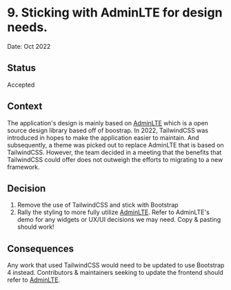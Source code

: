 # 9. Sticking with AdminLTE for design needs.

Date: Oct 2022

## Status

Accepted

## Context

The application's design is mainly based on [AdminLTE](https://adminlte.io/) which is a open source design library based off of boostrap. In 2022, TailwindCSS 
was introduced in hopes to make the application easier to maintain. And subsequently, a theme was picked out to replace AdminLTE that is based on TailwindCSS.
However, the team decided in a meeting that the benefits that TailwindCSS could offer does not outweigh the efforts to migrating to a new framework. 

## Decision

1. Remove the use of TailwindCSS and stick with Bootstrap
2. Rally the styling to more fully utilize [AdminLTE](https://adminlte.io/). Refer to AdminLTE's demo for any widgets or UX/UI decisions we may need. Copy & pasting should work!

## Consequences

Any work that used TailwindCSS would need to be updated to use Bootstrap 4 instead. Contributors & maintainers seeking to update the frontend should refer to [AdminLTE](https://adminlte.io/).

